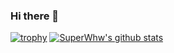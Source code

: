 ### Hi there 👋

<!--
**SuperWhw/SuperWhw** is a ✨ _special_ ✨ repository because its `README.md` (this file) appears on your GitHub profile.

Here are some ideas to get you started:

- 🔭 I’m currently working on ...
- 🌱 I’m currently learning ...
- 👯 I’m looking to collaborate on ...
- 🤔 I’m looking for help with ...
- 💬 Ask me about ...
- 📫 How to reach me: ...
- 😄 Pronouns: ...
- ⚡ Fun fact: ...
-->

[![trophy](https://github-profile-trophy.vercel.app/?username=SuperWhw&title=Stars,Followers&no-bg=true)](https://github.com/SuperWhw/github-profile-trophy)
[![SuperWhw's github stats](https://github-readme-stats.vercel.app/api?username=SuperWhw&show_icons=true&no-bg=true)](https://github.com/SuperWhw/)
